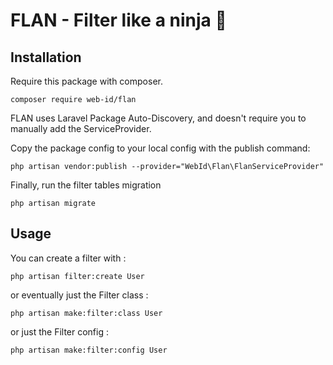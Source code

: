 # FLAN - Filter like a ninja 🥷

## Installation

Require this package with composer.

```shell
composer require web-id/flan
```
FLAN uses Laravel Package Auto-Discovery, and doesn't require you to manually add the ServiceProvider.

Copy the package config to your local config with the publish command:
```shell
php artisan vendor:publish --provider="WebId\Flan\FlanServiceProvider"
```

Finally, run the filter tables migration
```shell
php artisan migrate
```

## Usage

You can create a filter with :
```shell
php artisan filter:create User
```

or eventually just the Filter class :
```shell
php artisan make:filter:class User
```

or just the Filter config :
```shell
php artisan make:filter:config User
```
